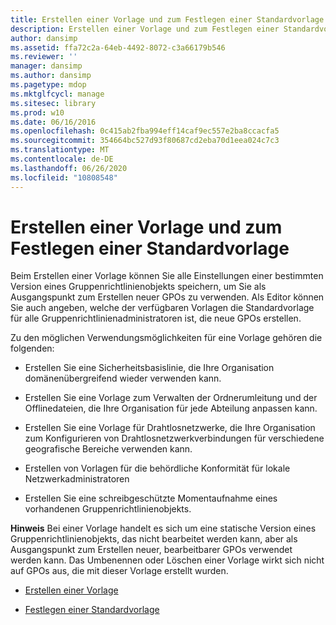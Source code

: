 ```yaml
---
title: Erstellen einer Vorlage und zum Festlegen einer Standardvorlage
description: Erstellen einer Vorlage und zum Festlegen einer Standardvorlage
author: dansimp
ms.assetid: ffa72c2a-64eb-4492-8072-c3a66179b546
ms.reviewer: ''
manager: dansimp
ms.author: dansimp
ms.pagetype: mdop
ms.mktglfcycl: manage
ms.sitesec: library
ms.prod: w10
ms.date: 06/16/2016
ms.openlocfilehash: 0c415ab2fba994eff14caf9ec557e2ba8ccacfa5
ms.sourcegitcommit: 354664bc527d93f80687cd2eba70d1eea024c7c3
ms.translationtype: MT
ms.contentlocale: de-DE
ms.lasthandoff: 06/26/2020
ms.locfileid: "10808548"
---
```

# Erstellen einer Vorlage und zum Festlegen einer Standardvorlage


Beim Erstellen einer Vorlage können Sie alle Einstellungen einer bestimmten Version eines Gruppenrichtlinienobjekts speichern, um Sie als Ausgangspunkt zum Erstellen neuer GPOs zu verwenden. Als Editor können Sie auch angeben, welche der verfügbaren Vorlagen die Standardvorlage für alle Gruppenrichtlinienadministratoren ist, die neue GPOs erstellen.

Zu den möglichen Verwendungsmöglichkeiten für eine Vorlage gehören die folgenden:

-   Erstellen Sie eine Sicherheitsbasislinie, die Ihre Organisation domänenübergreifend wieder verwenden kann.

-   Erstellen Sie eine Vorlage zum Verwalten der Ordnerumleitung und der Offlinedateien, die Ihre Organisation für jede Abteilung anpassen kann.

-   Erstellen Sie eine Vorlage für Drahtlosnetzwerke, die Ihre Organisation zum Konfigurieren von Drahtlosnetzwerkverbindungen für verschiedene geografische Bereiche verwenden kann.

-   Erstellen von Vorlagen für die behördliche Konformität für lokale Netzwerkadministratoren

-   Erstellen Sie eine schreibgeschützte Momentaufnahme eines vorhandenen Gruppenrichtlinienobjekts.

**Hinweis**  Bei einer Vorlage handelt es sich um eine statische Version eines Gruppenrichtlinienobjekts, das nicht bearbeitet werden kann, aber als Ausgangspunkt zum Erstellen neuer, bearbeitbarer GPOs verwendet werden kann. Das Umbenennen oder Löschen einer Vorlage wirkt sich nicht auf GPOs aus, die mit dieser Vorlage erstellt wurden.

 

-   [Erstellen einer Vorlage](create-a-template-agpm40.md)

-   [Festlegen einer Standardvorlage](set-a-default-template-agpm40.md)

 

 






